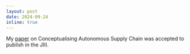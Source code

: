 ```yaml
---
layout: post
date: 2024-09-24
inline: true
---
```


My [paper](https://arxiv.org/abs/2401.14183) on Conceptualising Autonomous Supply Chain was accepted to publish in the JIII.
